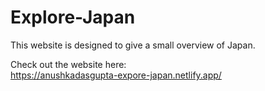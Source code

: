 # Explore-Japan
This website is designed to give a small overview of Japan.                                             

Check out the website here:                               
https://anushkadasgupta-expore-japan.netlify.app/
